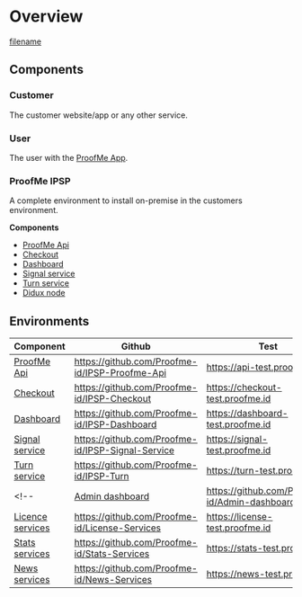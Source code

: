 # Overview

[filename](_media/IPSP-Overview.drawio ':include :type=code')

## Components

### Customer

The customer website/app or any other service.

### User

The user with the [ProofMe App](https://www.proofme.id).

### ProofMe IPSP

A complete environment to install on-premise in the customers environment.

**Components**
* [ProofMe Api](components_api.md)
* [Checkout](components_checkout.md)
* [Dashboard](components_checkout.md)
* [Signal service](components_signalling.md)
* [Turn service](components_turn.md)
* [Didux node](components_node.md)

<!-- ### ProofMe

ProofMe License and statistics handlers to monitor the network and validate licenses.

**Components**
* [Admin](components_admin.md)
* [Licence service](components_license.md)
* [Stats service](components_stats.md)
* [Didux node](components_node.md) -->

## Environments

| Component | Github  | Test  | Prod  |
|------     |------   |------ |------ |
|[ProofMe Api](components_api.md)| https://github.com/Proofme-id/IPSP-Proofme-Api |https://api-test.proofme.id | https://api.proofme.id |
|[Checkout](components_checkout.md)| https://github.com/Proofme-id/IPSP-Checkout |https://checkout-test.proofme.id | https://checkout.proofme.id |
|[Dashboard](components_checkout.md) | https://github.com/Proofme-id/IPSP-Dashboard |https://dashboard-test.proofme.id | https://dashboard.proofme.id |
|[Signal service](components_signalling.md)| https://github.com/Proofme-id/IPSP-Signal-Service |https://signal-test.proofme.id | https://signal.proofme.id |
|[Turn service](components_turn.md) | https://github.com/Proofme-id/IPSP-Turn |https://turn-test.proofme.id | https://turn.proofme.id |
<!-- |[Admin dashboard](components_admin.md) | https://github.com/Proofme-id/Admin-dashboard | Electron | Electron |
|[Licence services](components_license.md) | https://github.com/Proofme-id/License-Services |https://license-test.proofme.id | https://license.proofme.id |
|[Stats services](components_stats.md) | https://github.com/Proofme-id/Stats-Services |https://stats-test.proofme.id | https://stats.proofme.id |
|[News services](components_stats.md) | https://github.com/Proofme-id/News-Services |https://news-test.proofme.id | https://news.proofme.id | -->
